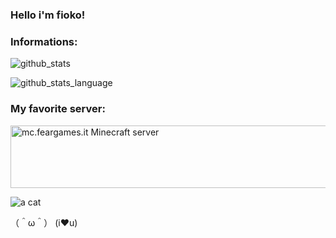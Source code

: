 ### Hello i'm fioko!

### Informations:

![github_stats](https://github-readme-stats.vercel.app/api?username=dolcej0lly&show_icons=true&theme=radical)

![github_stats_language](https://github-readme-stats.vercel.app/api/top-langs/?username=dolcej0lly&theme=radical&layout=compact)

<!-- [![Readme Card](https://github-readme-stats.vercel.app/api/pin/?username=dolcej0lly&repo=github-readme-stats)](https://github.com/DolceJ0Lly/DolceJ0Lly)  DO NOT USE-->

<!-- [![willianrod's wakatime stats](https://github-readme-stats.vercel.app/api/wakatime?username=dolcej0lly)](https://github.com/anuraghazra/github-readme-stats) -->
### My favorite server: 
<a href="/minecraft/servers/feargames.md" title="mc.feargames.it Minecraft server"><img src="https://minecraftlist.com/servers/mc.feargames.it/banner@2x.jpg" alt="mc.feargames.it Minecraft server" width="600" height="100" /></a>


<img src="https://camo.githubusercontent.com/be37cdc8f930300096c506ad4574eaae977c48fbb2705cfcb92f4eeab8282c7a/68747470733a2f2f6d656469612e67697068792e636f6d2f6d656469612f56674344417a634b767352364f4d307557672f67697068792e676966" alt="a cat"></img>


（＾ω＾） (i❤u)